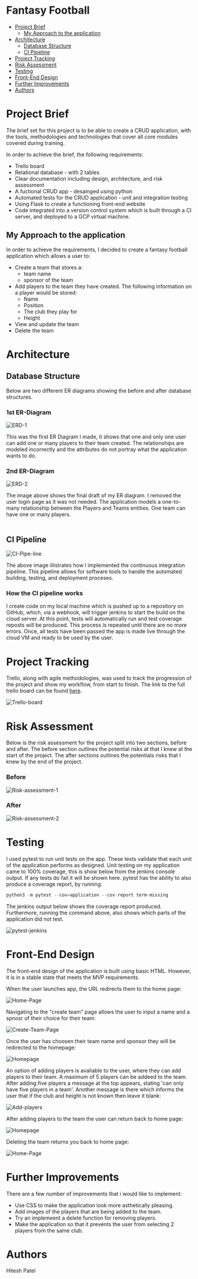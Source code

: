 # Fantasy Football

* [Project Brief](#Porject-Brief)
    * [My Approach to the application](#My-approach-to-the-application)
* [Architecture](#architecture)
   * [Database Structure](#database-structure)
   * [CI Pipeline](#ci-pipeline)
* [Project Tracking](#project-tracking)
* [Risk Assessment](#risk-assessment)
* [Testing](#testing)
* [Front-End Design](#front-end-design)
* [Further Improvements](#further-improvements)
* [Authors](#authors)

# Project Brief 
The brief set for this project is to be able to create a CRUD application, with the tools, methodologies and technologies that cover all core modules covered during training.

In order to achieve the brief, the following requirements:<br>
* Trello board
* Relational database - with 2 tables
* Clear documentation including design, architecture, and risk assessment
* A fuctional CRUD app - desainged using python
* Automated tests for the CRUD application - unit and integration testing
* Using Flask to create a functioning front-end website
* Code integrated into a version control system which is built through a CI server, and deployed to a GCP virtual machine. 

## My Approach to the application

In order to achieve the requirements, I decided to create a fantasy football application which allows a user to:
* Create a team that stores a:
    * team name
    * sponsor of the team
* Add players to the team they have created. The following information on a player would be stored:
    * Name
    * Position
    * The club they play for
    * Height
* View and update the team
* Delete the team

# Architecture

## Database Structure 

Below are two different ER diagrams showing the before and after database structures. 

### 1st ER-Diagram  

![ERD-1](https://imgur.com/BB6uGEw.jpeg)<br>

This was the first ER Diagram I made, it shows that one and only one user can add one or many players to their team created. The relationships are modeled incorrectly and the attributes do not portray what the application wants to do.

### 2nd ER-Diagram 

![ERD-2](https://imgur.com/eTk7zF6.jpeg)<br>

The image above shows the final draft of my ER diagram. I removed the user login page as it was not needed. The application models a one-to-many relationship between the Players and Teams entities. One team can have one or many players. 
<br>
<br>

## CI Pipeline


![CI-Pipe-line](https://imgur.com/f5l0gVq.jpeg)<br>

The above image illistrates how I implemented the continuous integration pipeline. This pipeline allows for software tools to handle the automated building, testing, and deployment proceses. 

### How the CI pipeline works
I create code on my local machine which is pushed up to a repository on GitHub, which, via a webhook, will trigger jenkins to start the build on the cloud server. At this point, tests will automatically run and test coverage reposts will be produced. This process is repeated  until there are no more errors. Once, all tests have been passed the app is made live through the cloud VM and ready to be used by the user.   


# Project Tracking
Trello, along with agile methodologies, was used to track the progression of the project and show my workflow, from start to finish. The link to the full trello board can be found [here](https://trello.com/b/MLnU7psY/agile-board).

![Trello-board](https://imgur.com/dAeNJvg.jpeg)
<br>

# Risk Assessment
Below is the risk assessment for the project split into two sections, before and after. The before section outlines the potential risks at that I knew at the start of the project. The after sections outlines the potentials risks that I knew by the end of the project. 

### Before
![Risk-assessment-1](https://imgur.com/JvamcBA.jpeg)
<br>

### After

![Risk-assessment-2](https://imgur.com/m0azlxz.jpeg)

# Testing

I used pytest to run unit tests on the app. These tests validate that each unit of the application performs as designed. Unit testing on my application came to 100% coverage, this is show below from the jenkins console output. If any tests do fail it will be shown here.
pytest has the ability to also produce a coverage report, by running:
```python
python3 -m pytest --cov=application --cov-report term-missing
```
The jenkins output below shows the coverage report produced. Furthermore, running the command above, also shows which parts of the application did not test. 

![pytest-jenkins](https://imgur.com/wJRxyIG.jpeg)

# Front-End Design 

The front-end design of the application is built using basic HTML. However, it is in a stable state that meets the MVP requirements. 

When the user launches app, the URL redirects them to  the home page:

![Home-Page](https://imgur.com/W4XYwbG.jpeg)

Navigating to the "create team" page allows the user to input a name and a spnosr of their choice for their team:

![Create-Team-Page](https://imgur.com/j30RRqE.jpeg)

Once the user has choosen their team name and sponsor they will be redirected to the homepage:

![Homepage](https://imgur.com/ci20SVR.jpeg)

An option of adding players is avaliable to the user, where they can add players to their team. A maximum of 5 players can be addeed to the team. After adding five players a message at the top appears, stating 'can only have five players in a team'. Another message is there which informs the user that if the club and height is not known then leave it blank:

![Add-players](https://imgur.com/47R5Xtp.jpeg)

After adding players to the team the user can return back to home page:

![Homepage](https://imgur.com/ci20SVR.jpeg)

Deleting the team returns you back to home page:

![Home-Page](https://imgur.com/W4XYwbG.jpeg)

# Further Improvements

There are a few number of improvements that i would like to implement:

* Use CSS to make the application look more asthetically pleasing.
* Add images of the players that are being added to the team.  
* Try an implemeent a delete function for removing players. 
* Make the application so that it prevents the user from selecting 2 players from the same club. 

# Authors 
Hitesh Patel
















